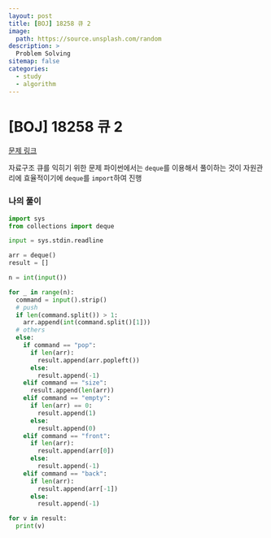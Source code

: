 ```yaml
---
layout: post
title: [BOJ] 18258 큐 2
image:
  path: https://source.unsplash.com/random
description: >
  Problem Solving
sitemap: false
categories:
  - study
  - algorithm
---
```


# [BOJ] 18258 큐 2

[문제 링크](https://www.acmicpc.net/problem/18258)

자료구조 큐를 익히기 위한 문제
파이썬에서는 `deque`를 이용해서 풀이하는 것이 자원관리에 효율적이기에 `deque`를 `import`하여 진행

### 나의 풀이

```python
import sys
from collections import deque

input = sys.stdin.readline

arr = deque()
result = []

n = int(input())

for _ in range(n):
  command = input().strip()
  # push
  if len(command.split()) > 1:
    arr.append(int(command.split()[1]))
  # others
  else:
    if command == "pop":
      if len(arr):
        result.append(arr.popleft())
      else:
        result.append(-1)
    elif command == "size":
      result.append(len(arr))
    elif command == "empty":
      if len(arr) == 0:
        result.append(1)
      else:
        result.append(0)
    elif command == "front":
      if len(arr):
        result.append(arr[0])
      else:
        result.append(-1)
    elif command == "back":
      if len(arr):
        result.append(arr[-1])
      else:
        result.append(-1)    

for v in result:
  print(v)
```
